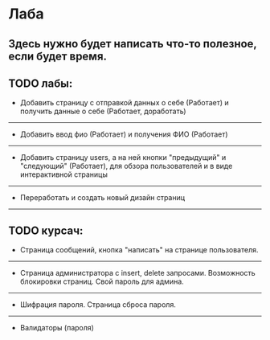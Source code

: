 # Лаба

Здесь нужно будет написать что-то полезное, если будет время. 
---
TODO лабы:
---
- Добавить страницу с отправкой данных о себе (Работает) и получить данные о себе (Работает, доработать)
---
- Добавить ввод фио (Работает) и получения ФИО (Работает)
---
- Добавить страницу users, а на ней кнопки "предыдущий" и "следующий" (Работает), для обзора пользователей и в виде интерактивной страницы
---
- Переработать и создать новый дизайн страниц
---
TODO курсач:
---
- Страница сообщений, кнопка "написать" на странице пользователя.
---
- Страница администратора с insert, delete запросами. Возможность блокировки страниц. Свой пароль для админа.
---
- Шифрация пароля. Страница сброса пароля.
---
- Валидаторы (пароля)